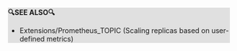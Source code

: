 <div style="margin:2em; background-color: #e0e0e0;">

<strong>🔍SEE ALSO🔍</strong>

 * Extensions/Prometheus_TOPIC (Scaling replicas based on user-defined metrics)

</div>

